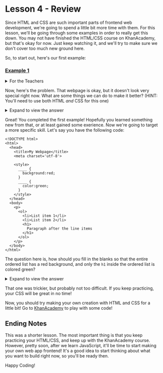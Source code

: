 # Lesson 4 - Review
Since HTML and CSS are such important parts of frontend web development, we're going to spend a little bit more time with them. For this lesson, we'll be going through some examples in order to really get this down. You may not have finished the HTML/CSS course on KhanAcademy, but that's okay for now. Just keep watching it, and we'll try to make sure we don't cover too much new ground here.

So, to start out, here's our first example:

### [Example 1](https://www.khanacademy.org/computer-programming/teaching-material-1/5373785929056256)

<details>
  <summary>For the Teachers</summary>
  <p>Feel free to play around a little bit with the program at the link. It helps keep the students engage, to have interactive results like that.</p>  
</details>

Now, here's the problem. That webpage is okay, but it doesn't look very special right now. What are some things we can do to make it better? (HINT: You'll need to use both HTML _and_ CSS for this one)

<details>
  <summary>Expand to view the answer</summary>
  <p>There are a lot of things that could make this page better, but a few that I had in mind were:<br>
    <ol>
      <li>Turn the list of points into an order list! Remember, this requires the <code>ol</code> and <code>li</code> tags.</li>
      <li>Let's try changing the color of the header! Change it to whatever color you like, as long as there's enough contrast to read the text!</li>
      <li>Pro tip: A lot of the time, it's best to stay away from using colors that are perfectly white or perfectly black. It often looks better to offset them just a little bit. In code, this means taking something like <code>rgb(255,255,255)</code> and changing it to <code>rgb(253,253,253)</code> for white, or taking <code>rgb(0,0,0)</code> and changing it to <code>rgb(2,2,2)</code> for black.</li>
      <li>Finally, let's add a background for the paragraph content. Again use a color with enough contrast to read the text!</li>
    </ol>
  </p>
</details>

Great! You completed the first example! Hopefully you learned something new from that, or at least gained some exerience.
Now we're going to target a more specific skill. Let's say you have the following code:

```
<!DOCTYPE html>
<html>
  <head>
    <title>My Webpage</title>
    <meta charset='utf-8'>
    
    <style>
      ____ {
        background:red;
      }
      ____ {
        color:green;
      }
    </style>
  </head>
  <body>
    <p>
      <ol>
        <li>List item 1</li>
        <li>List item 2</li>
        <h1>
          Paragraph after the line items
        </h1>
      </ol>
    </p>
  </body>
</html>
```

The question here is, how should you fill in the blanks so that the entire ordered list has a red background, and only the `h1` inside the ordered list is colored green?

<details>
  <summary>Expand to view the answer</summary>
  <p>
    The first blank should be replaced with <code>ol</code>, and the second should be replaced with <code>h1</code>.
  </p>
</details>

That one was trickier, but probably not too difficult. If you keep practicing, your CSS will be great in no time!

Now, you should try making your own creation with HTML and CSS for a little bit! Go to [KhanAcademy](https://khanacademy.org/computer-programming/new/webpage) to play with some code!

## Ending Notes
This was a shorter lesson. The most important thing is that you keep practicing your HTML/CSS, and keep up with the KhanAcademy course. 
However, pretty soon, after we learn JavaScript, it'll be time to start making your own web app frontend!
It's a good idea to start thinking about what you want to build right now, so you'll be ready then.

Happy Coding!


